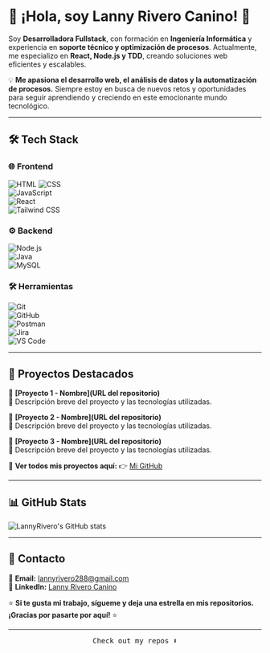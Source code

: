 
# 👋 ¡Hola, soy Lanny Rivero Canino! 🚀

Soy **Desarrolladora Fullstack**, con formación en **Ingeniería Informática** y experiencia en **soporte técnico y optimización de procesos**. Actualmente, me especializo en **React, Node.js y TDD**, creando soluciones web eficientes y escalables.  

💡 **Me apasiona el desarrollo web, el análisis de datos y la automatización de procesos.** Siempre estoy en busca de nuevos retos y oportunidades para seguir aprendiendo y creciendo en este emocionante mundo tecnológico.  

---

## 🛠️ **Tech Stack**  

### 🌐 **Frontend**  
![HTML](https://img.shields.io/badge/HTML5-E34F26?style=for-the-badge&logo=html5&logoColor=white) 
![CSS](https://img.shields.io/badge/CSS3-1572B6?style=for-the-badge&logo=css3&logoColor=white)  
![JavaScript](https://img.shields.io/badge/JavaScript-F7DF1E?style=for-the-badge&logo=javascript&logoColor=black)  
![React](https://img.shields.io/badge/React-61DAFB?style=for-the-badge&logo=react&logoColor=black)  
![Tailwind CSS](https://img.shields.io/badge/TailwindCSS-38B2AC?style=for-the-badge&logo=tailwind-css&logoColor=white)  

### ⚙️ **Backend**  
![Node.js](https://img.shields.io/badge/Node.js-339933?style=for-the-badge&logo=nodedotjs&logoColor=white)  
![Java](https://img.shields.io/badge/Java-ED8B00?style=for-the-badge&logo=openjdk&logoColor=white)  
![MySQL](https://img.shields.io/badge/MySQL-4479A1?style=for-the-badge&logo=mysql&logoColor=white)  

### 🛠 **Herramientas**  
![Git](https://img.shields.io/badge/Git-F05032?style=for-the-badge&logo=git&logoColor=white)  
![GitHub](https://img.shields.io/badge/GitHub-181717?style=for-the-badge&logo=github&logoColor=white)  
![Postman](https://img.shields.io/badge/Postman-FF6C37?style=for-the-badge&logo=postman&logoColor=white)  
![Jira](https://img.shields.io/badge/Jira-0052CC?style=for-the-badge&logo=jira&logoColor=white)  
![VS Code](https://img.shields.io/badge/VS_Code-007ACC?style=for-the-badge&logo=visual-studio-code&logoColor=white)  

---

## 🚀 **Proyectos Destacados**  

🔹 **[Proyecto 1 - Nombre](URL del repositorio)**  
📌 Descripción breve del proyecto y las tecnologías utilizadas.  

🔹 **[Proyecto 2 - Nombre](URL del repositorio)**  
📌 Descripción breve del proyecto y las tecnologías utilizadas.  

🔹 **[Proyecto 3 - Nombre](URL del repositorio)**  
📌 Descripción breve del proyecto y las tecnologías utilizadas.  

📌 **Ver todos mis proyectos aquí:** 👉 [Mi GitHub](https://github.com/LannyRivero)  

---

## 📊 **GitHub Stats**  

![LannyRivero's GitHub stats](https://github-readme-stats.vercel.app/api?username=LannyRivero&show_icons=true&theme=radical)  

---

## 📢 **Contacto**  

📧 **Email:** [lannyrivero288@gmail.com](mailto:lannyrivero288@gmail.com)  
💼 **LinkedIn:** [Lanny Rivero Canino](https://www.linkedin.com/in/lanny-rivero)  

⭐ **Si te gusta mi trabajo, sígueme y deja una estrella en mis repositorios. ¡Gracias por pasarte por aquí!** ⭐

---



<p align="center"><samp>
Check out my repos ⬇️  
  </samp>





